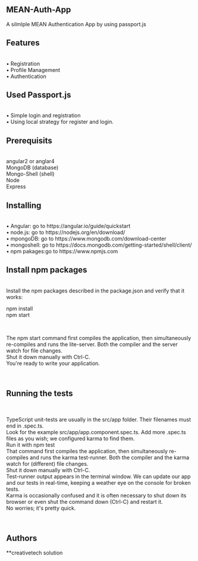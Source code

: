 ## MEAN-Auth-App
A silmlple MEAN Authentication App by using passport.js<br>
## Features 
<br>
•	Registration <br>
•	Profile Management <br>
•	Authentication <br>

## Used Passport.js
<br>
•	Simple login and registration <br>
•	Using local strategy for register and login.
<br>
<h2>Prerequisits</h2> <br>
angular2 or anglar4 <br>
 MongoDB (database) <br>
 Mongo-Shell (shell) <br>
Node <br>
Express <br>
<h2> Installing</h2>
<br>
•	Angular: go to https://angular.io/guide/quickstart <br>
•	node.js: go to https://nodejs.org/en/download/ <br>
•	mpongoDB: go to https://www.mongodb.com/download-center <br>
•	mongoshell: go to https://docs.mongodb.com/getting-started/shell/client/ <br>
•	npm pakages:go to https://www.npmjs.com <br>

<h2> Install npm packages</h2>
<br>
Install the npm packages described in the package.json and verify that it works:<br>
<p> npm install<br>
npm start </p><br>
<p>The npm start command first compiles the application, then simultaneously re-compiles and runs the lite-server. Both the compiler and the server watch for file changes.<br>
Shut it down manually with Ctrl-C. <br>
You're ready to write your application.</p> <br>
<h2>Running the tests</h2> <br>
<p>TypeScript unit-tests are usually in the src/app folder. Their filenames must end in .spec.ts.<br>
Look for the example src/app/app.component.spec.ts. Add more .spec.ts files as you wish; we configured karma to find them.<br>
Run it with npm test <br>
That command first compiles the application, then simultaneously re-compiles and runs the karma test-runner. Both the compiler and the karma watch for (different) file changes.<br>
Shut it down manually with Ctrl-C.<br>
Test-runner output appears in the terminal window. We can update our app and our tests in real-time, keeping a weather eye on the console for broken tests.<br> Karma is occasionally confused and it is often necessary to shut down its browser or even shut the command down (Ctrl-C) and restart it.<br> No worries; it's pretty quick.</p><br>
<h2>Authors</h2>
**creativetech solution



